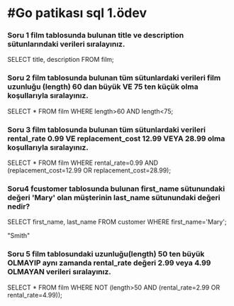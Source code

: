 # #Go patikası sql 1.ödev
### Soru 1 film tablosunda bulunan title ve description sütunlarındaki verileri sıralayınız.

SELECT title, description
FROM film;

### Soru 2 film tablosunda bulunan tüm sütunlardaki verileri film uzunluğu (length) 60 dan büyük VE 75 ten küçük olma koşullarıyla sıralayınız.


SELECT *
FROM film
WHERE length>60 AND length<75;

### Soru 3 film tablosunda bulunan tüm sütunlardaki verileri rental_rate 0.99 VE replacement_cost 12.99 VEYA 28.99 olma koşullarıyla sıralayınız.
SELECT *
FROM film
WHERE rental_rate=0.99 AND (replacement_cost=12.99 OR replacement_cost=28.99);

### Soru4 fcustomer tablosunda bulunan first_name sütunundaki değeri 'Mary' olan müşterinin last_name sütunundaki değeri nedir? 
SELECT first_name, last_name
FROM customer
WHERE first_name='Mary';

"Smith"

###  Soru 5 film tablosundaki uzunluğu(length) 50 ten büyük OLMAYIP aynı zamanda rental_rate değeri 2.99 veya 4.99 OLMAYAN verileri sıralayınız.
SELECT *
FROM film
WHERE NOT (length>50 AND (rental_rate=2.99 OR rental_rate=4.99));
